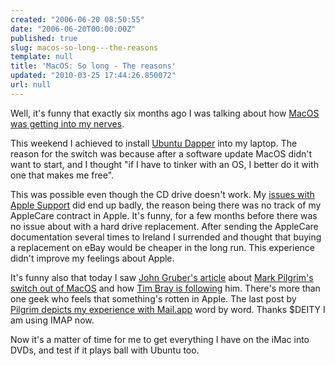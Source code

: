 ```yaml
---
created: "2006-06-20 08:50:55"
date: "2006-06-20T00:00:00Z"
published: true
slug: macos-so-long---the-reasons
template: null
title: 'MacOS: So long - The reasons'
updated: "2010-03-25 17:44:26.850072"
url: null
---
```


Well, it's funny that exactly six months ago I was talking about how [MacOS was getting into my nerves][0].


This weekend I achieved to install [Ubuntu Dapper][1] into my laptop. The reason for the switch was because after a software update MacOS didn't want to start, and I thought "if I have to tinker with an OS, I better do it with one that makes me free".

[0]: http://ignacio.torresmasdeu.name/articles/2005/12/20/self-mac-detach
[1]: http://www.ubuntu.com/

This was possible even though the CD drive doesn't work. My [issues with Apple Support][2] did end up badly, the reason being there was no track of my AppleCare contract in Apple. It's funny, for a few months before there was no issue about with a hard drive replacement. After sending the AppleCare documentation several times to Ireland I surrended and thought that buying a replacement on eBay would be cheaper in the long run. This experience didn't improve my feelings about Apple.

It's funny also that today I saw [John Gruber's article][3] about [Mark Pilgrim's switch out of MacOS][4] and how [Tim Bray is following][5] him. There's more than one geek who feels that something's rotten in Apple. The last post by [Pilgrim depicts my experience with Mail.app][6] word by word. Thanks $DEITY I am using IMAP now.

Now it's a matter of time for me to get everything I have on the iMac into DVDs, and test if it plays ball with Ubuntu too.

[2]: http://ignacio.torresmasdeu.name/articles/2006/04/09/losing-my-religion
[3]: http://daringfireball.net/2006/06/and_oranges
[4]: http://diveintomark.org/archives/2006/06/02/when-the-bough-breaks
[5]: http://www.tbray.org/ongoing/When/200x/2006/06/15/Switch-From-Mac
[6]: http://diveintomark.org/archives/2006/06/16/juggling-oranges
